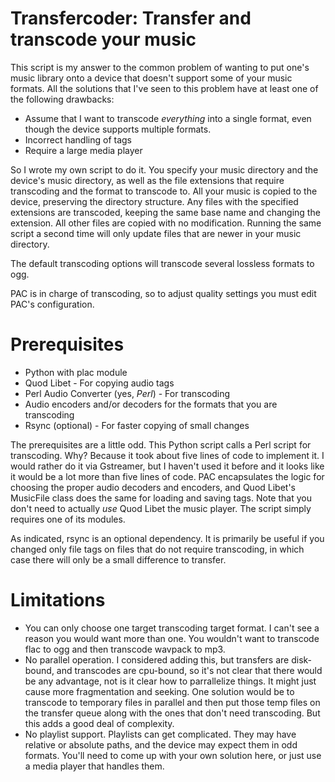 # Transfercoder: Transfer and transcode your music

This script is my answer to the common problem of wanting to put one's
music library onto a device that doesn't support some of your music
formats. All the solutions that I've seen to this problem have at least one of the following drawbacks:

* Assume that I want to transcode *everything* into a single format,
  even though the device supports multiple formats.
* Incorrect handling of tags
* Require a large media player

So I wrote my own script to do it. You specify your music directory
and the device's music directory, as well as the file extensions that
require transcoding and the format to transcode to. All your music is
copied to the device, preserving the directory structure. Any files
with the specified extensions are transcoded, keeping the same base
name and changing the extension. All other files are copied with no
modification. Running the same script a second time will only update
files that are newer in your music directory.

The default transcoding options will transcode several lossless
formats to ogg.

PAC is in charge of transcoding, so to adjust quality settings you
must edit PAC's configuration.


# Prerequisites

* Python with plac module
* Quod Libet - For copying audio tags
* Perl Audio Converter (yes, *Perl*) - For transcoding
* Audio encoders and/or decoders for the formats that you are
  transcoding
* Rsync (optional) - For faster copying of small changes

The prerequisites are a little odd. This Python script calls a Perl
script for transcoding. Why? Because it took about five lines of code
to implement it. I would rather do it via Gstreamer, but I haven't
used it before and it looks like it would be a lot more than five
lines of code. PAC encapsulates the logic for choosing the proper
audio decoders and encoders, and Quod Libet's MusicFile class does the
same for loading and saving tags. Note that you don't need to actually
*use* Quod Libet the music player. The script simply requires one of
its modules.

As indicated, rsync is an optional dependency. It is primarily be
useful if you changed only file tags on files that do not require
transcoding, in which case there will only be a small difference to
transfer.

# Limitations

* You can only choose one target transcoding target format. I can't
  see a reason you would want more than one. You wouldn't want to
  transcode flac to ogg and then transcode wavpack to mp3.
* No parallel operation. I considered adding this, but transfers are
  disk-bound, and transcodes are cpu-bound, so it's not clear that
  there would be any advantage, not is it clear how to parrallelize
  things. It might just cause more fragmentation and seeking. One
  solution would be to transcode to temporary files in parallel and
  then put those temp files on the transfer queue along with the ones
  that don't need transcoding. But this adds a good deal of
  complexity.
* No playlist support. Playlists can get complicated. They may have
  relative or absolute paths, and the device may expect them in odd
  formats. You'll need to come up with your own solution here, or just
  use a media player that handles them.
